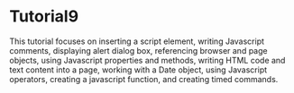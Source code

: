 # Tutorial9

This tutorial focuses on inserting a script element, writing Javascript comments, displaying alert dialog box, referencing browser and page objects, using Javascript properties and methods, writing HTML code and text content into a page, working with a Date object, using Javascript operators, creating a javascript function, and creating timed commands.
